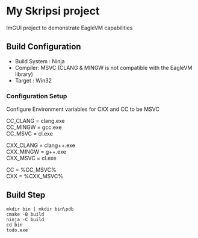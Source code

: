 # My Skripsi project

ImGUI project to demonstrate EagleVM capabilities

## Build Configuration 

- Build System : Ninja 
- Compiler: MSVC (CLANG & MINGW is not compatible with the EagleVM library)
- Target : Win32

### Configuration Setup

Configure Environment variables for CXX and CC to be MSVC

CC_CLANG = clang.exe\
CC_MINGW = gcc.exe\
CC_MSVC = cl.exe

CXX_CLANG = clang++.exe\
CXX_MINGW = g++.exe\
CXX_MSVC = cl.exe

CC = %CC_MSVC%\
CXX = %CXX_MSVC%

## Build Step

```
mkdir bin | mkdir bin\pdb
cmake -B build
ninja -C build
cd bin
todo.exe
```

